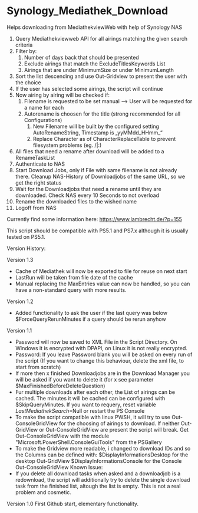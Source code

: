 # Synology_Mediathek_Download
Helps downloading from MediathekviewWeb with help of Synology NAS

1. Query Mediathekviewweb API for all airings matching the given search criteria
2. Filter by:
   1. Number of days back that should be presented
   2. Exclude airings that match the ExcludeTitlesKeywords List
   3. Airings that are under MinimumSize or under MinimumLength
3. Sort the list descending and use Out-Gridview to present the user with the choice
4. If the user has selected some airings, the script will continue
5. Now airing by airing will be checked if:
   1. Filename is requested to be set manual –> User will be requested for a name for each
   2. Autorename is choosen for the title (strong recommended for all Configurations)
      1. New Filename will be built by the configured setting AutoRenameString, Timestamp is „yyMMdd_HHmm_“
      2. Replace Character as of CharacterReplaceTable to prevent filesystem problems (eg. /|:)
6. All files that need a rename after download will be added to a RenameTaskList
7. Authenticate to NAS
8. Start Download Jobs, only if File with same filename is not already there. Cleanup NAS-History of Downloadjobs of the same URL, so we get the right status
9. Wait for the Downloadjobs that need a rename until they are downloaded. Check NAS every 10 Seconds to not overload
10. Rename the downloaded files to the wished name
11. Logoff from NAS


Currently find some information here:
https://www.lambrecht.de/?p=155

This script should be compatible with PS5.1 and PS7.x although it is usually tested on PS5.1.

Version History:

Version 1.3
- Cache of Mediathek will now be exported to file for reuse on next start
- LastRun will be taken from file date of the cache
- Manual replacing the MaxEntries value can now be handled, so you can have a non-standard query with more results.

Version 1.2
- Added functionality to ask the user if the last query was below $ForceQueryRerunMinutes if a query should be rerun anyhow

Version 1.1
- Password will now be saved to XML File in the Script Directory. On Windows it is encrypted with DPAPI, on Linux it is not really encrypted.
- Password: If you leave Password blank you will be asked on every run of the script (If you want to change this behaviour, delete the xml file, to start from scratch)
- If more then x finished Downloadjobs are in the Download Manager you will be asked if you want to delete it (for x see parameter $MaxFinishedBeforeDeleteQuestion)
- Fur multiple downloads after each other, the List of airings can be cached. The minutes it will be cached can be configured with $SkipQueryMinutes. If you want to requery, reset variable $LastMediathekSearch=$Null or restart the PS Console
- To make the script compatible with linux PWSH, it will try to use Out-ConsoleGridView for the choosing of airings to download. If neither Out-GridView or Out-ConsoleGridView are present the script will break. Get Out-ConsoleGridView with the module "Microsoft.PowerShell.ConsoleGuiTools" from the PSGallery
- To make the Gridview more readable, i changed to download IDs and so the Columns can be defined with:
  $DisplayInformationsDesktop for the desktop Out-GridView
  $DisplayInformationsConsole for the Console Out-ConsoleGridView
Known Issue:
- If you delete all download tasks when asked and a downloadjob is a redownload, the script will additionally try to delete the single download task from the finished list, altough the list is empty. This is not a real problem and cosmetic.


Version 1.0
First Github start, elementary functionality.

